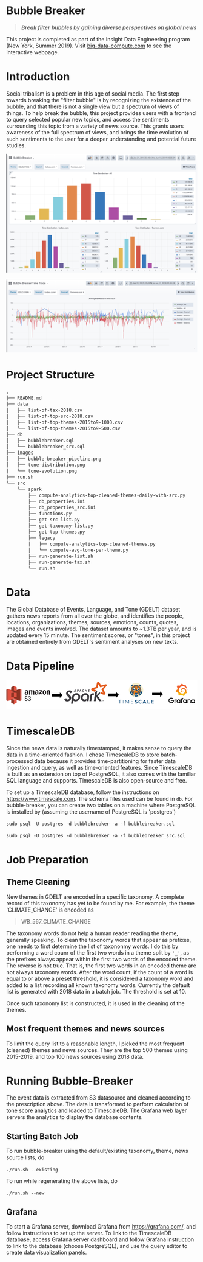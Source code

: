 # Bubble Breaker
> ***Break filter bubbles by gaining diverse perspectives on global news***

This project is completed as part of the Insight Data Engineering program (New York, Summer 2019).
Visit [big-data-compute.com](https://big-data-compute.com) to see the interactive webpage.

# Introduction

Social tribalism is a problem in this age of social media. The first step towards breaking the "filter bubble" is by recognizing the existence of the bubble, and that there is not a single view but a spectrum of views of things. To help break the bubble, this project provides users with a frontend to query selected popular new topics, and access the sentiments surrounding this topic from a variety of news source. This grants users awareness of the full spectrum of views, and brings the time evolution of such sentiments to the user for a deeper understanding and potential future studies.

![](./images/tone-distribution.png)

![](./images/tone-evolution.png)


# Project Structure
```
.
├── README.md
├── data
│   ├── list-of-tax-2018.csv
│   ├── list-of-top-src-2018.csv
│   ├── list-of-top-themes-2015to9-1000.csv
│   └── list-of-top-themes-2015to9-500.csv
├── db
│   ├── bubblebreaker.sql
│   └── bubblebreaker_src.sql
├── images
│   ├── bubble-breaker-pipeline.png
│   ├── tone-distribution.png
│   └── tone-evolution.png
├── run.sh
└── src
    └── spark
        ├── compute-analytics-top-cleaned-themes-daily-with-src.py
        ├── db_properties.ini
        ├── db_properties_src.ini
        ├── functions.py
        ├── get-src-list.py
        ├── get-taxonomy-list.py
        ├── get-top-themes.py
        ├── legacy
        │   ├── compute-analytics-top-cleaned-themes.py
        │   └── compute-avg-tone-per-theme.py
        ├── run-generate-list.sh
        ├── run-generate-tax.sh
        └── run.sh

```

# Data
The Global Database of Events, Language, and Tone (GDELT) dataset gathers news reports from all over the globe, and identifies the people, locations, organizations, themes, sources, emotions, counts, quotes, images and events involved. The dataset amounts to ~1.3TB per year, and is updated every 15 minute. The sentiment scores, or "tones", in this project are obtained entirely from GDELT's sentiment analyses on new texts.


# Data Pipeline

![](./images/bubble-breaker-pipeline.png)

# TimescaleDB
Since the news data is naturally timestamped, it makes sense to query the data in a time-oriented fashion. I chose TimescaleDB to store batch-processed data because it provides time-partitioning for faster data ingestion and query, as well as time-oriented features. Since TimescaleDB is built as an extension on top of PostgreSQL, it also comes with the familiar SQL language and supports. TimescaleDB is also open-source and free.

To set up a TimescaleDB database, follow the instructions on https://www.timescale.com. The schema files used can be found in `db`. For bubble-breaker, you can create two tables on a machine where PostgreSQL is installed by (assuming the username of PostgreSQL is 'postgres')

`sudo psql -U postgres -d bubblebreaker -a -f bubblebreaker.sql` 

`sudo psql -U postgres -d bubblebreaker -a -f bubblebreaker_src.sql` 



# Job Preparation

## Theme Cleaning
New themes in GDELT are encoded in a specific taxonomy. A complete record of this taxonomy has yet to be found by me. For example, the theme 'CLIMATE_CHANGE' is encoded as
> WB_567_CLIMATE_CHANGE

The taxonomy words do not help a human reader reading the theme, generally speaking. To clean the taxonomy words that appear as prefixes, one needs to first determine the list of taxononmy words. I do this by performing a word counr of the first two words in a theme split by `'_'`, as the prefixes always appear within the first two words of the encoded theme. The reverse is not true. That is, the first two words in an encoded theme are not always taxonomy words. After the word count, if the count of a word is equal to or above a preset threshold, it is considered a taxonomy word and added to a list recording all known taxonomy words. Currently the default list is generated with 2018 data in a batch job. The threshold is set at 10.

Once such taxonomy list is constructed, it is used in the cleaning of the themes.

## Most frequent themes and news sources
To limit the query list to a reasonable length, I picked the most frequent (cleaned) themes and news sources. They are the top 500 themes using 2015-2019, and top 100 news sources using 2018 data.

# Running Bubble-Breaker
The event data is extracted from S3 datasource and cleaned according to the prescription above. The data is transformed to perform calculation of tone score analytics and loaded to TimescaleDB. The Grafana web layer servers the analytics to display the database contents.

## Starting Batch Job
To run bubble-breaker using the default/existing taxonomy, theme, news source lists, do 

`./run.sh --existing`

To run while regenerating the above lists, do 

`./run.sh --new`

## Grafana
To start a Grafana server, download Grafana from https://grafana.com/, and follow instructions to set up the server. To link to the TimescaleDB database, access Grafana server dashboard and follow Grafana instruction to link to the database (choose PostgreSQL), and use the query editor to create data visualization panels.
